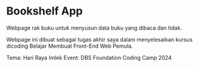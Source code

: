 # Bookshelf App

Webpage rak buku untuk menyusun data buku yang dibaca dan tidak.

Webpage ini dibuat sebagai tugas akhir saya
dalam menyelesaikan kursus dicoding  Belajar Membuat Front-End Web Pemula.

Tema: Hari Raya Imlek
Event: DBS Foundation Coding Camp 2024
